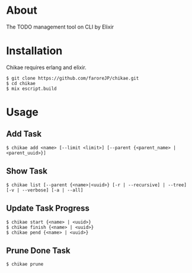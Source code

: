 # About
The TODO management tool on CLI by Elixir

# Installation
Chikae requires erlang and elixir.

```
$ git clone https://github.com/faroreJP/chikae.git
$ cd chikae
$ mix escript.build
```

# Usage
## Add Task
```
$ chikae add <name> [--limit <limit>] [--parent {<parent_name> | <parent_uuid>}]
```

## Show Task
```
$ chikae list [--parent {<name>|<uuid>} [-r | --recursive] | --tree] [-v | --verbose] [-a | --all]
```

## Update Task Progress
```
$ chikae start {<name> | <uuid>}
$ chikae finish {<name> | <uuid>}
$ chikae pend {<name> | <uuid>}
```

## Prune Done Task
```
$ chikae prune
```

